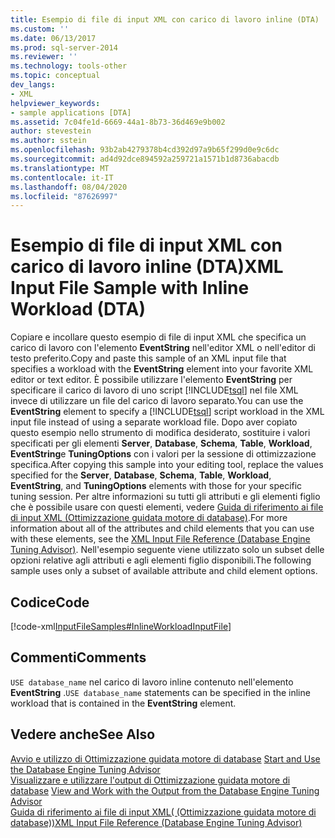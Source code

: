 ```yaml
---
title: Esempio di file di input XML con carico di lavoro inline (DTA) | Microsoft Docs
ms.custom: ''
ms.date: 06/13/2017
ms.prod: sql-server-2014
ms.reviewer: ''
ms.technology: tools-other
ms.topic: conceptual
dev_langs:
- XML
helpviewer_keywords:
- sample applications [DTA]
ms.assetid: 7c04fe1d-6669-44a1-8b73-36d469e9b002
author: stevestein
ms.author: sstein
ms.openlocfilehash: 93b2ab4279378b4cd392d97a9b65f299d0e9c6dc
ms.sourcegitcommit: ad4d92dce894592a259721a1571b1d8736abacdb
ms.translationtype: MT
ms.contentlocale: it-IT
ms.lasthandoff: 08/04/2020
ms.locfileid: "87626997"
---
```

# <a name="xml-input-file-sample-with-inline-workload-dta"></a><span data-ttu-id="0dc58-102">Esempio di file di input XML con carico di lavoro inline (DTA)</span><span class="sxs-lookup"><span data-stu-id="0dc58-102">XML Input File Sample with Inline Workload (DTA)</span></span>
  <span data-ttu-id="0dc58-103">Copiare e incollare questo esempio di file di input XML che specifica un carico di lavoro con l'elemento **EventString** nell'editor XML o nell'editor di testo preferito.</span><span class="sxs-lookup"><span data-stu-id="0dc58-103">Copy and paste this sample of an XML input file that specifies a workload with the **EventString** element into your favorite XML editor or text editor.</span></span> <span data-ttu-id="0dc58-104">È possibile utilizzare l'elemento **EventString** per specificare il carico di lavoro di uno script [!INCLUDE[tsql](../../includes/tsql-md.md)] nel file XML invece di utilizzare un file del carico di lavoro separato.</span><span class="sxs-lookup"><span data-stu-id="0dc58-104">You can use the **EventString** element to specify a [!INCLUDE[tsql](../../includes/tsql-md.md)] script workload in the XML input file instead of using a separate workload file.</span></span> <span data-ttu-id="0dc58-105">Dopo aver copiato questo esempio nello strumento di modifica desiderato, sostituire i valori specificati per gli elementi **Server**, **Database**, **Schema**, **Table**, **Workload**, **EventString**e **TuningOptions** con i valori per la sessione di ottimizzazione specifica.</span><span class="sxs-lookup"><span data-stu-id="0dc58-105">After copying this sample into your editing tool, replace the values specified for the **Server**, **Database**, **Schema**, **Table**, **Workload**, **EventString**, and **TuningOptions** elements with those for your specific tuning session.</span></span> <span data-ttu-id="0dc58-106">Per altre informazioni su tutti gli attributi e gli elementi figlio che è possibile usare con questi elementi, vedere [Guida di riferimento ai file di input XML &#40;Ottimizzazione guidata motore di database&#41;](xml-input-file-reference-database-engine-tuning-advisor.md).</span><span class="sxs-lookup"><span data-stu-id="0dc58-106">For more information about all of the attributes and child elements that you can use with these elements, see the [XML Input File Reference &#40;Database Engine Tuning Advisor&#41;](xml-input-file-reference-database-engine-tuning-advisor.md).</span></span> <span data-ttu-id="0dc58-107">Nell'esempio seguente viene utilizzato solo un subset delle opzioni relative agli attributi e agli elementi figlio disponibili.</span><span class="sxs-lookup"><span data-stu-id="0dc58-107">The following sample uses only a subset of available attribute and child element options.</span></span>  
  
## <a name="code"></a><span data-ttu-id="0dc58-108">Codice</span><span class="sxs-lookup"><span data-stu-id="0dc58-108">Code</span></span>  
 [!code-xml[InputFileSamples#InlineWorkloadInputFile](../../snippets/xml/SQL14/dta_xml/inputfilesamples/xml/dta_xml_input_file_samples.xml#inlineworkloadinputfile)]  
  
## <a name="comments"></a><span data-ttu-id="0dc58-109">Commenti</span><span class="sxs-lookup"><span data-stu-id="0dc58-109">Comments</span></span>  
 <span data-ttu-id="0dc58-110">`USE database_name` nel carico di lavoro inline contenuto nell'elemento **EventString** .</span><span class="sxs-lookup"><span data-stu-id="0dc58-110">`USE database_name` statements can be specified in the inline workload that is contained in the **EventString** element.</span></span>  
  
## <a name="see-also"></a><span data-ttu-id="0dc58-111">Vedere anche</span><span class="sxs-lookup"><span data-stu-id="0dc58-111">See Also</span></span>  
 <span data-ttu-id="0dc58-112">[Avvio e utilizzo di Ottimizzazione guidata motore di database](../../relational-databases/performance/start-and-use-the-database-engine-tuning-advisor.md) </span><span class="sxs-lookup"><span data-stu-id="0dc58-112">[Start and Use the Database Engine Tuning Advisor](../../relational-databases/performance/start-and-use-the-database-engine-tuning-advisor.md) </span></span>  
 <span data-ttu-id="0dc58-113">[Visualizzare e utilizzare l'output di Ottimizzazione guidata motore di database](../../relational-databases/performance/view-and-work-with-the-output-from-the-database-engine-tuning-advisor.md) </span><span class="sxs-lookup"><span data-stu-id="0dc58-113">[View and Work with the Output from the Database Engine Tuning Advisor](../../relational-databases/performance/view-and-work-with-the-output-from-the-database-engine-tuning-advisor.md) </span></span>  
 [<span data-ttu-id="0dc58-114">Guida di riferimento ai file di input XML&#40; (Ottimizzazione guidata motore di database)&#41;</span><span class="sxs-lookup"><span data-stu-id="0dc58-114">XML Input File Reference &#40;Database Engine Tuning Advisor&#41;</span></span>](xml-input-file-reference-database-engine-tuning-advisor.md)  
  
  
